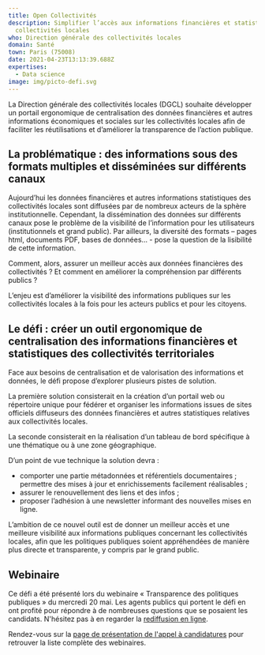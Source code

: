 ```yaml
---
title: Open Collectivités
description: Simplifier l’accès aux informations financières et statistiques des
  collectivités locales
who: Direction générale des collectivités locales
domain: Santé
town: Paris (75008)
date: 2021-04-23T13:13:39.688Z
expertises:
  - Data science
image: img/picto-defi.svg
---
```

La Direction générale des collectivités locales (DGCL) souhaite développer un portail ergonomique de centralisation des données financières et autres informations économiques et sociales sur les collectivités locales afin de faciliter les réutilisations et d’améliorer la transparence de l’action publique.

## La problématique : des informations sous des formats multiples et disséminées sur différents canaux

Aujourd’hui les données financières et autres informations statistiques des collectivités locales sont diffusées par de nombreux acteurs de la sphère institutionnelle. Cependant, la dissémination des données sur différents canaux pose le problème de la visibilité de l’information pour les utilisateurs (institutionnels et grand public). Par ailleurs, la diversité des formats – pages html, documents PDF, bases de données… - pose la question de la lisibilité de cette information.

Comment, alors, assurer un meilleur accès aux données financières des collectivités ? Et comment en améliorer la compréhension par différents publics ?

L’enjeu est d’améliorer la visibilité des informations publiques sur les collectivités locales à la fois pour les acteurs publics et pour les citoyens.

## Le défi : créer un outil ergonomique de centralisation des informations financières et statistiques des collectivités territoriales

Face aux besoins de centralisation et de valorisation des informations et données, le défi propose d’explorer plusieurs pistes de solution.

La première solution consisterait en la création d’un portail web ou répertoire unique pour fédérer et organiser les informations issues de sites officiels diffuseurs des données financières et autres statistiques relatives aux collectivités locales.

La seconde consisterait en la réalisation d’un tableau de bord spécifique à une thématique ou à une zone géographique.

D’un point de vue technique la solution devra :

* comporter une partie métadonnées et référentiels documentaires ; permettre des mises à jour et enrichissements facilement réalisables ;
* assurer le renouvellement des liens et des infos ;
* proposer l’adhésion à une newsletter informant des nouvelles mises en ligne.

L’ambition de ce nouvel outil est de donner un meilleur accès et une meilleure visibilité aux informations publiques concernant les collectivités locales, afin que les politiques publiques soient appréhendées de manière plus directe et transparente, y compris par le grand public.

## Webinaire

Ce défi a été présenté lors du webinaire « Transparence des politiques publiques » du mercredi 20 mai. Les agents publics qui portent le défi en ont profité pour répondre à de nombreuses questions que se posaient les candidats. N'hésitez pas à en regarder la [rediffusion en ligne](https://app.livestorm.co/demarches-simplifiees/webinaire-eig-6 "Rediffusion du webinaire").

Rendez-vous sur la [page de présentation de l'appel à candidatures](https://entrepreneur-interet-general.etalab.gouv.fr/candidature-eig.html "Présentation de l'appel à candidatures") pour retrouver la liste complète des webinaires.
